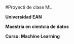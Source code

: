 #Proyecti de clase ML

**Universidad EAN**

**Maestria en cientcia de datos**

**Curso: Machine Learning**

